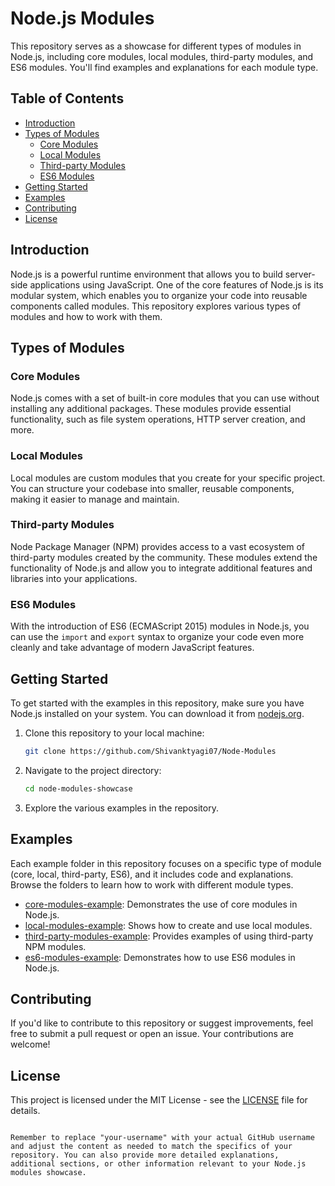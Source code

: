 
# Node.js Modules 

This repository serves as a showcase for different types of modules in Node.js, including core modules, local modules, third-party modules, and ES6 modules. You'll find examples and explanations for each module type.

## Table of Contents

- [Introduction](#introduction)
- [Types of Modules](#types-of-modules)
  - [Core Modules](#core-modules)
  - [Local Modules](#local-modules)
  - [Third-party Modules](#third-party-modules)
  - [ES6 Modules](#es6-modules)
- [Getting Started](#getting-started)
- [Examples](#examples)
- [Contributing](#contributing)
- [License](#license)

## Introduction

Node.js is a powerful runtime environment that allows you to build server-side applications using JavaScript. One of the core features of Node.js is its modular system, which enables you to organize your code into reusable components called modules. This repository explores various types of modules and how to work with them.

## Types of Modules

### Core Modules

Node.js comes with a set of built-in core modules that you can use without installing any additional packages. These modules provide essential functionality, such as file system operations, HTTP server creation, and more.

### Local Modules

Local modules are custom modules that you create for your specific project. You can structure your codebase into smaller, reusable components, making it easier to manage and maintain.

### Third-party Modules

Node Package Manager (NPM) provides access to a vast ecosystem of third-party modules created by the community. These modules extend the functionality of Node.js and allow you to integrate additional features and libraries into your applications.

### ES6 Modules

With the introduction of ES6 (ECMAScript 2015) modules in Node.js, you can use the `import` and `export` syntax to organize your code even more cleanly and take advantage of modern JavaScript features.

## Getting Started

To get started with the examples in this repository, make sure you have Node.js installed on your system. You can download it from [nodejs.org](https://nodejs.org/).

1. Clone this repository to your local machine:

   ```bash
   git clone https://github.com/Shivanktyagi07/Node-Modules
   ```

2. Navigate to the project directory:

   ```bash
   cd node-modules-showcase
   ```

3. Explore the various examples in the repository.

## Examples

Each example folder in this repository focuses on a specific type of module (core, local, third-party, ES6), and it includes code and explanations. Browse the folders to learn how to work with different module types.

- [core-modules-example](core-modules-example/): Demonstrates the use of core modules in Node.js.
- [local-modules-example](local-modules-example/): Shows how to create and use local modules.
- [third-party-modules-example](third-party-modules-example/): Provides examples of using third-party NPM modules.
- [es6-modules-example](es6-modules-example/): Demonstrates how to use ES6 modules in Node.js.

## Contributing

If you'd like to contribute to this repository or suggest improvements, feel free to submit a pull request or open an issue. Your contributions are welcome!

## License

This project is licensed under the MIT License - see the [LICENSE](LICENSE) file for details.
```

Remember to replace "your-username" with your actual GitHub username and adjust the content as needed to match the specifics of your repository. You can also provide more detailed explanations, additional sections, or other information relevant to your Node.js modules showcase.